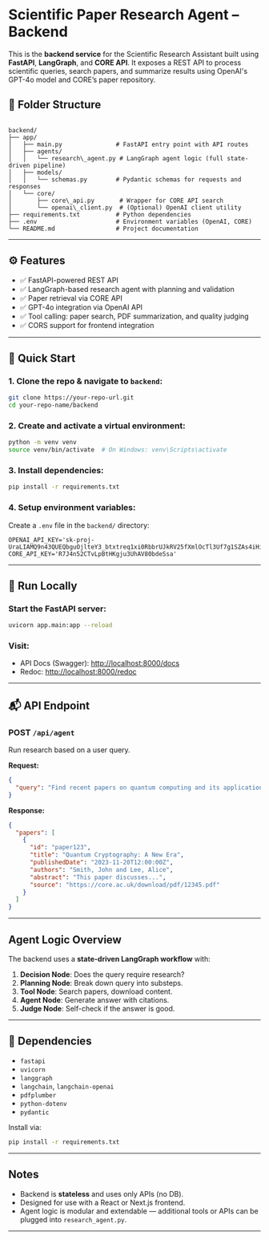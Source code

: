 # Scientific Paper Research Agent – Backend

This is the **backend service** for the Scientific Research Assistant built using **FastAPI**, **LangGraph**, and **CORE API**. It exposes a REST API to process scientific queries, search papers, and summarize results using OpenAI's GPT-4o model and CORE’s paper repository.

## 📁 Folder Structure

```

backend/
├── app/
│   ├── main.py               # FastAPI entry point with API routes
│   ├── agents/
│   │   └── research\_agent.py # LangGraph agent logic (full state-driven pipeline)
│   ├── models/
│   │   └── schemas.py        # Pydantic schemas for requests and responses
│   └── core/
│       ├── core\_api.py       # Wrapper for CORE API search
│       └── openai\_client.py  # (Optional) OpenAI client utility
├── requirements.txt          # Python dependencies
├── .env                      # Environment variables (OpenAI, CORE)
└── README.md                 # Project documentation

````

---

## ⚙️ Features

- ✅ FastAPI-powered REST API
- ✅ LangGraph-based research agent with planning and validation
- ✅ Paper retrieval via CORE API
- ✅ GPT-4o integration via OpenAI API
- ✅ Tool calling: paper search, PDF summarization, and quality judging
- ✅ CORS support for frontend integration

---

## 🚀 Quick Start

### 1. Clone the repo & navigate to `backend`:

```bash
git clone https://your-repo-url.git
cd your-repo-name/backend
````

### 2. Create and activate a virtual environment:

```bash
python -m venv venv
source venv/bin/activate  # On Windows: venv\Scripts\activate
```

### 3. Install dependencies:

```bash
pip install -r requirements.txt
```

### 4. Setup environment variables:

Create a `.env` file in the `backend/` directory:

```
OPENAI_API_KEY='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'
CORE_API_KEY='R7J4n52CTvLpBtHKgju3UhAV80bdeSsa'
```
---

## 🧪 Run Locally

### Start the FastAPI server:

```bash
uvicorn app.main:app --reload
```

### Visit:

* API Docs (Swagger): [http://localhost:8000/docs](http://localhost:8000/docs)
* Redoc: [http://localhost:8000/redoc](http://localhost:8000/redoc)

---

## 📬 API Endpoint

### POST `/api/agent`

Run research based on a user query.

**Request:**

```json
{
  "query": "Find recent papers on quantum computing and its applications in cryptography"
}
```

**Response:**

```json
{
  "papers": [
    {
      "id": "paper123",
      "title": "Quantum Cryptography: A New Era",
      "publishedDate": "2023-11-20T12:00:00Z",
      "authors": "Smith, John and Lee, Alice",
      "abstract": "This paper discusses...",
      "source": "https://core.ac.uk/download/pdf/12345.pdf"
    }
  ]
}
```

---

## Agent Logic Overview

The backend uses a **state-driven LangGraph workflow** with:

1. **Decision Node**: Does the query require research?
2. **Planning Node**: Break down query into substeps.
3. **Tool Node**: Search papers, download content.
4. **Agent Node**: Generate answer with citations.
5. **Judge Node**: Self-check if the answer is good.

---

## 🔌 Dependencies

* `fastapi`
* `uvicorn`
* `langgraph`
* `langchain`, `langchain-openai`
* `pdfplumber`
* `python-dotenv`
* `pydantic`

Install via:

```bash
pip install -r requirements.txt
```

---

## Notes

* Backend is **stateless** and uses only APIs (no DB).
* Designed for use with a React or Next.js frontend.
* Agent logic is modular and extendable — additional tools or APIs can be plugged into `research_agent.py`.

---
